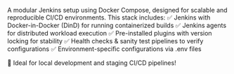 A modular Jenkins setup using Docker Compose, designed for scalable and reproducible CI/CD environments. This stack includes:
✅ Jenkins with Docker-in-Docker (DinD) for running containerized builds
✅ Jenkins agents for distributed workload execution
✅ Pre-installed plugins with version locking for stability
✅ Health checks & sanity test pipelines to verify configurations
✅ Environment-specific configurations via .env files

🔹 Ideal for local development and staging CI/CD pipelines!
